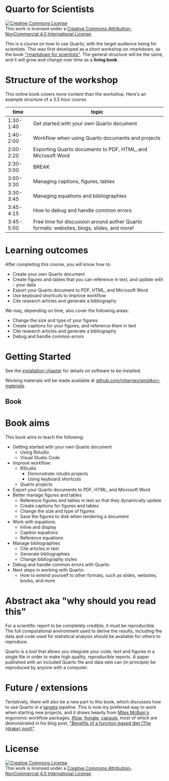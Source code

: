 
# Quarto for Scientists

<a rel="license" href="http://creativecommons.org/licenses/by-nc/4.0/"><img alt="Creative Commons License" style="border-width:0" src="https://i.creativecommons.org/l/by-nc/4.0/88x31.png" /></a><br />This work is licensed under a <a rel="license" href="http://creativecommons.org/licenses/by-nc/4.0/">Creative Commons Attribution-NonCommercial 4.0 International License</a>.

This is a course on how to use Quarto, with the target audience being for scientists. This was first developed as a short workshop on rmarkdown, as the book ["rmarkdown for scientists"](https://github.com/njtierney/rmd4sci). The general structure will be the same, and it will grow and change over time as a **living book**.

# Structure of the workshop

This online book covers more content than the workshop. Here's an example structure of a 3.5 hour course.

| time    | topic |
|---------|-------|
|1:30-1:40|	Get started with your own Quarto document | 
|1:40-2:00|	Workflow when using Quarto documents and projects |
|2:00-2:20|	Exporting Quarto documents to PDF, HTML, and Microsoft Word |
|2:30-3:00|	BREAK|
|3:00-3:30|	Managing captions, figures, tables |
|3:30-3:45|	Managing equations and bibliographies |
|3:45-4:15|	How to debug and handle common errors |
|3:45-5:00|	Free time for discussion around aother Quarto formats: websites, blogs, slides, and more!|

# Learning outcomes

After completing this course, you will know how to:

- Create your own Quarto document
- Create figures and tables that you can reference in text, and update with - your data
- Export your Quarto document to PDF, HTML, and Microsoft Word
- Use keyboard shortcuts to improve workflow
- Cite research articles and generate a bibliography

We may, depending on time, also cover the following areas:
- Change the size and type of your figures
- Create captions for your figures, and reference them in text
- Cite research articles and generate a bibliography
- Debug and handle common errors

# Getting Started

See the [installation chapter](https://qmd4sci.njtierney.com/installation) for details on software to be installed.

Working materials will be made available at [github.com/njtierney/qmd4sci-materials](https://github.com/njtierney/qmd4sci-materials).

## Book 

# Book aims

This book aims to teach the following:

- Getting started with your own Quarto document
  - Using Rstudio
  - Visual Studio Code
- Improve workflow:
  - RStudio
    - Demonstrate rstudio projects
    - Using keyboard shortcuts
  - Quarto projects
- Export your Quarto documents to PDF, HTML, and Microsoft Word
- Better manage figures and tables
    - Reference figures and tables in text so that they dynamically update
    - Create captions for figures and tables
    - Change the size and type of figures
    - Save the figures to disk when rendering a document
- Work with equations
    - Inline and display
    - Caption equations
    - Reference equations
- Manage bibliographies
  - Cite articles in text
  - Generate bibliographies
  - Change bibliography styles
- Debug and handle common errors with Quarto
- Next steps in working with Quarto:
  - How to extend yourself to other formats, such as slides, websites, books, and more


# Abstract aka "why should you read this"

For a scientific report to be completely credible, it must be reproducible. The full computational environment used to derive the results, including the data and code used for statistical analysis should be available for others to reproduce.

Quarto is a tool that allows you integrate your code, text and figures in a single file in order to make high quality, reproducible reports. A paper published with an included Quarto file and data sets can (in principle) be reproduced by anyone with a computer.

# Future / extensions

Tentatively, there will also be a new part to this book, which discusses how to use Quarto in a [targets](https://github.com/ropensci/targets) pipeline. This is now my preferred way to work when starting new projects, and it draws heavily from [Miles McBain's](https://www.milesmcbain.com/) ergonomic workflow packages, [tflow](https://github.com/MilesMcBain/tflow), [fnmate](https://github.com/MilesMcBain/fnmate), [capsule](https://github.com/MilesMcBain/capsule), most of which are demonstrated in his blog post, ["Benefits of a function-based diet (The {drake} post)"](https://www.milesmcbain.com/posts/the-drake-post/).

# License 

<a rel="license" href="http://creativecommons.org/licenses/by-nc/4.0/"><img alt="Creative Commons License" style="border-width:0" src="https://i.creativecommons.org/l/by-nc/4.0/88x31.png" /></a><br />This work is licensed under a <a rel="license" href="http://creativecommons.org/licenses/by-nc/4.0/">Creative Commons Attribution-NonCommercial 4.0 International License</a>.
